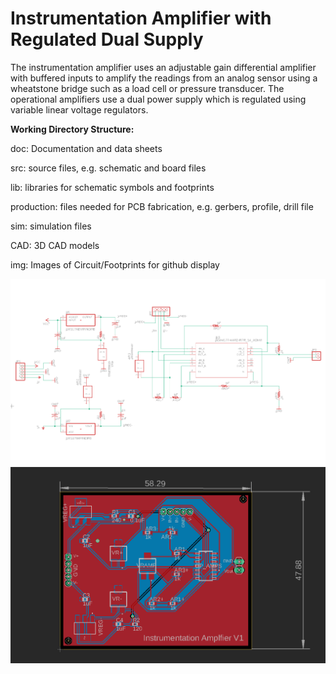 <h1>Instrumentation Amplifier with Regulated Dual Supply</h1>

<p>The instrumentation amplifier uses an adjustable gain differential amplifier with buffered inputs to amplify the readings from an analog sensor using a wheatstone bridge such as a load cell or pressure transducer. The operational amplifiers use a dual power supply which is regulated using variable linear voltage regulators.</p>

<b>Working Directory Structure:</b>

<p>
   doc: Documentation and data sheets
   
   src: source files, e.g. schematic and board files

   lib: libraries for schematic symbols and footprints

   production: files needed for PCB fabrication, e.g. gerbers, profile, drill file

   sim: simulation files 

   CAD: 3D CAD models
  
   img: Images of Circuit/Footprints for github display 
</p>

<img src="img/InstrumentationAmp.png">

<img src="img/AmpBoard.png">
